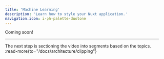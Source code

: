 ```yaml
---
title: 'Machine Learning'
description: 'Learn how to style your Nuxt application.'
navigation.icon: i-ph-palette-duotone
---
```


Coming soon!

---

The next step is sectioning the video into segments based on the topics.
:read-more{to="/docs/architecture/clipping"}
